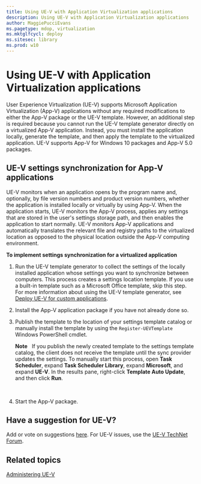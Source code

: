 ```yaml
---
title: Using UE-V with Application Virtualization applications
description: Using UE-V with Application Virtualization applications
author: MaggiePucciEvans
ms.pagetype: mdop, virtualization
ms.mktglfcycl: deploy
ms.sitesec: library
ms.prod: w10
---
```



# Using UE-V with Application Virtualization applications


User Experience Virtualization (UE-V) supports Microsoft Application Virtualization (App-V) applications without any required modifications to either the App-V package or the UE-V template. However, an additional step is required because you cannot run the UE-V template generator directly on a virtualized App-V application. Instead, you must install the application locally, generate the template, and then apply the template to the virtualized application. UE-V supports App-V for Windows 10 packages and App-V 5.0 packages.

## UE-V settings synchronization for App-V applications


UE-V monitors when an application opens by the program name and, optionally, by file version numbers and product version numbers, whether the application is installed locally or virtually by using App-V. When the application starts, UE-V monitors the App-V process, applies any settings that are stored in the user's settings storage path, and then enables the application to start normally. UE-V monitors App-V applications and automatically translates the relevant file and registry paths to the virtualized location as opposed to the physical location outside the App-V computing environment.

 **To implement settings synchronization for a virtualized application**

1.  Run the UE-V template generator to collect the settings of the locally installed application whose settings you want to synchronize between computers. This process creates a settings location template. If you use a built-in template such as a Microsoft Office template, skip this step. For more information about using the UE-V template generator, see [Deploy UE-V for custom applications](uev-deploy-uev-for-custom-applications.md#createcustomtemplates).

2.  Install the App-V application package if you have not already done so.

3.  Publish the template to the location of your settings template catalog or manually install the template by using the `Register-UEVTemplate` Windows PowerShell cmdlet.

    **Note**  
    If you publish the newly created template to the settings template catalog, the client does not receive the template until the sync provider updates the settings. To manually start this process, open **Task Scheduler**, expand **Task Scheduler Library**, expand **Microsoft**, and expand **UE-V**. In the results pane, right-click **Template Auto Update**, and then click **Run**.

     

4.  Start the App-V package.

## Have a suggestion for UE-V?


Add or vote on suggestions [here](http://uev.uservoice.com/forums/280428-microsoft-user-experience-virtualization). For UE-V issues, use the [UE-V TechNet Forum](https://social.technet.microsoft.com/Forums/en-us/home?forum=mdopuev&filter=alltypes&sort=lastpostdesc).

## Related topics


[Administering UE-V](uev-administering-uev.md)

 

 





